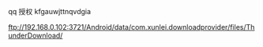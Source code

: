 qq
授权
kfgauwjttnqvdgia


ftp://192.168.0.102:3721/Android/data/com.xunlei.downloadprovider/files/ThunderDownload/